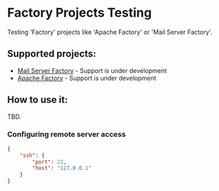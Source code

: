 # Factory Projects Testing
Testing 'Factory' projects like 'Apache Factory' or 'Mail Server Factory'.

## Supported projects:
- [Mail Server Factory](https://github.com/milos85vasic/Mail-Server-Factory) - Support is under development
- [Apache Factory](https://github.com/milos85vasic/Apache-Factory) - Support is under development

## How to use it:
TBD.

### Configuring remote server access

```json
{
    "ssh": {
        "port": 22,
        "host": "127.0.0.1"
    }
}
```

